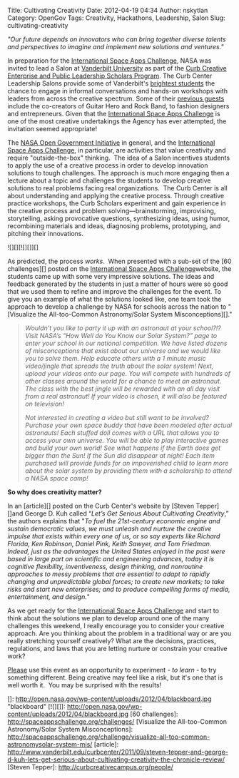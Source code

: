 Title: Cultivating Creativity
Date: 2012-04-19 04:34
Author: nskytlan
Category: OpenGov
Tags: Creativity, Hackathons, Leadership, Salon
Slug: cultivating-creativity

*"Our future depends on innovators who can bring together diverse
talents and perspectives to imagine and implement new solutions and
ventures."*

In preparation for the [International Space Apps Challenge][], NASA was
invited to lead a Salon at [Vanderbilt University][] as part of the
[Curb Creative Enterprise and Public Leadership Scholars Program][]. The
Curb Center Leadership Salons provide some of Vanderbilt's [brightest
students][] the chance to engage in informal conversations and hands-on
workshops with leaders from across the creative spectrum. Some of their
[previous guests][] include the co-creators of Guitar Hero and Rock
Band, to fashion designers and entrepreneurs. Given that the
[International Space Apps Challenge][] is one of the most creative
undertakings the Agency has ever attempted, the invitation seemed
appropriate!

The [NASA Open Government Initiative][] in general, and the
[International Space Apps Challenge][], in particular, are activities
that value creativity and require "outside-the-box" thinking.  The idea
of a Salon incentives students to apply the use of a creative process in
order to develop innovation solutions to tough challenges. The approach
is much more engaging then a lecture about a topic and challenges the
students to develop creative solutions to real problems facing real
organizations.  The Curb Center is all about understanding and applying
the creative process. Through creative practice workshops, the Curb
Scholars experiment and gain experience in the creative process and
problem solving—brainstorming, improvising, storytelling, asking
provocative questions, synthesizing ideas, using humor, recombining
materials and ideas, diagnosing problems, prototyping, and pitching
their innovations.

![][][![][]][]

As predicted, the process *works*.  When presented with a sub-set of the
[60 challenges][] posted on the [International Space Apps
Challenge][]website, the students came up with some very impressive
solutions. The ideas and feedback generated by the students in just a
matter of hours were so good that we used them to refine and improve the
challenges for the event. To give you an example of what the solutions
looked like, one team took the approach to develop a challenge by NASA
for schools across the nation to "[Visualize the All-too-Common
Astronomy/Solar System Misconceptions][]."

> *Wouldn’t you like to party it up with an astronaut at your school?!?
> Visit NASA’s “How Well do You Know our Solar System?” page to enter
> your school in our national competition. We have listed dozens of
> misconceptions that exist about our universe and we would like you to
> solve them. Help educate others with a 1 minute music video/jingle
> that spreads the truth about the solar system! Next, upload your
> videos onto our page. You will compete with hundreds of other classes
> around the world for a chance to meet an astronaut. The class with the
> best jingle will be rewarded with an all day visit from a real
> astronaut! If your video is chosen, it will also be featured on
> television!*
>
> *Not interested in creating a video but still want to be involved?
> Purchase your own space buddy that have been modeled after actual
> astronauts! Each stuffed doll comes with a URL that allows you to
> access your own universe. You will be able to play interactive games
> and build your own world! See what happens if the Earth does get
> bigger than the Sun! If the Sun did disappear at night! Each item
> purchased will provide funds for an impoverished child to learn more
> about the solar system by providing them with a scholarship to attend
> a NASA space camp!*

**So why does creativity matter?**

In an [article][] posted on the Curb Center's website by [Steven
Tepper][]and George D. Kuh called “*Let’s Get Serious About Cultivating
Creativity*,” the authors explains that "*To fuel the 21st-century
economic engine and sustain democratic values, we must unleash and
nurture the creative impulse that exists within every one of us, or so
say experts like Richard Florida, Ken Robinson, Daniel Pink, Keith
Sawyer, and Tom Friedman. Indeed, just as the advantages the United
States enjoyed in the past were based in large part on scientific and
engineering advances, today it is cognitive flexibility, inventiveness,
design thinking, and nonroutine approaches to messy problems that are
essential to adapt to rapidly changing and unpredictable global forces;
to create new markets; to take risks and start new enterprises; and to
produce compelling forms of media, entertainment, and design.*"

As we get ready for the [International Space Apps Challenge][] and start
to think about the solutions we plan to develop around one of the many
challenges this weekend, I really encourage you to consider your
creative approach. Are you thinking about the problem in a traditional
way or are you really stretching yourself creatively? What are
the decisions, practices, regulations, and laws that you are letting
nurture or constrain your creative work?

<span style="text-decoration: underline;">Please</span> use this event
as an opportunity to experiment - *to learn* - to try something
different. Being creative may feel like a risk, but it's one that is
well worth it.  You may be surprised with the results!

  [International Space Apps Challenge]: http://spaceappschallenge.org
  [Vanderbilt University]: http://www.vanderbilt.edu/
  [Curb Creative Enterprise and Public Leadership Scholars Program]: http://curbcreativecampus.org/curb-scholars/program-overview/
  [brightest students]: http://curbcreativecampus.org/curb-scholars/students/
  [previous guests]: http://curbcreativecampus.org/curb-scholars/scholar-events-and-sessions/
  [NASA Open Government Initiative]: http://open.nasa.gov/plan
  []: http://open.nasa.gov/wp-content/uploads/2012/04/blackboard.jpg
    "blackboard"
  [![][]]: http://open.nasa.gov/wp-content/uploads/2012/04/blackboard.jpg
  [60 challenges]: http://spaceappschallenge.org/challenges/
  [Visualize the All-too-Common Astronomy/Solar System Misconceptions]: http://spaceappschallenge.org/challenge/visualize-all-too-common-astronomysolar-system-mis/
  [article]: http://www.vanderbilt.edu/curbcenter/2011/09/steven-tepper-and-george-d-kuh-lets-get-serious-about-cultivating-creativity-the-chronicle-review/
  [Steven Tepper]: http://curbcreativecampus.org/people/

